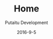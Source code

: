 ---
title: Home
sections:
    -
        template: banner
        text: "# Expose your ideas in any way you can imagine\n\nHashBrown lets you create your content in one place and publish it to any amount of connected endpoints\n\n[Learn more](#features)"
        image: be7ce5f796dbe85a23c1ff105f1a082fb229da2f
    -
        template: buttons
        text: '## Getting started'
        buttons:
            -
                text: 'Download source'
                href: 'http://github.com/Putaitu/hashbrown-cms'
                target: _blank
            -
                text: 'Read the guides'
                href: /guides/
                target: _self
    -
        template: richTextSection
        text: "## All your projects in one place\n\nEver wonder why you have to run a completely separate CMS for every single project? We did too, and that's why HashBrown exists today. This is the new central brain for your extended project structure.\n\n![fba287ac5db41d6fcc2274943978864d89f2d194](/media/fba287ac5db41d6fcc2274943978864d89f2d194/presentation.svg)\n\n## Made for developers and authors alike\n\nA few painful problems have until now persisted in the world of content management systems:\n\n*   If it's stable, it's dreadful to use\n*   If it's friendly, the backend is a house of cards\n*   And then there are some that are neither friendly nor stable\n\nHashBrown is built from the ground up to tackle this problem by applying industry-standard UI design principles in the frontend and a modularised separation-of-concerns mentality in the backend. Because of the equal attention paid to both aspects of this software, it tackles complex scenarios easily, responds well to user interactions and even looks good doing it.\n\n![b4dfcb5c5e5d1d254bed9983ebaacb2251529552](/media/b4dfcb5c5e5d1d254bed9983ebaacb2251529552/case-hashbrown-screenshot-1.jpg)\n\n## Who should use HashBrown?\n\nIf any of these features sound interesting to you, HashBrown might be for you.\n\n### Remote management\n\nThis is where HashBrown is very different from other CMS'es. Instead of hosting your site, taking up valuable server power caching and crunching numbers for every visitor, it connects to your site remotely and updates a content cache on your site, only when changes are made to the site's content. This means you can build your site in whatever language and framework you like, you can even use a static site generator service like [GitHub Pages](http://github.com/pages) and host your content managed site for free.\n\n### Multiple projects at once\n\nOne instance of HashBrown can manage the content of several sites/apps. How many it can manage is determined by the capacity of the server it's running on.\n\n### Several environments for each project\n\nEvery project has its own unlimited amount of environments. This is very useful if you want testing content separated from live content, or if you for any other reason want to branch your managed content into subsets.\n\n### Multilingual\n\nLanguage support is built into the core, no extra precautions needed when creating custom schemas.\n\n### Plugin support\n\nHashBrown comes prebundled with a few example plugins, mainly to show you how easy it is to write one of your own. So even if you need to manage content for a system that only you are using (maybe it's completely custom), HashBrown can adapt to it.\n\n### Content format consistency\n\nThe backend of HashBrown uses MongoDB for data storage and JSON for serialisation, so at no point will you have to deal with relational database content being serialised and deserialised into and from XML and other non-analogous formats, potentially losing data in the process.\n\n### Painless backups\n\nBacking up and restoring content in document-based databases has always been a snap when compared to the more traditional approaches, and it shines through in HashBrown.\n\n### Small footprint\n\nClunky Windows servers are a dying breed in the server space, and with good reason. HashBrown can run on a small virtual machine on services like [DigitalOcean](http://digitalocean.com) and thereby cost a lot less to host.\n\n### Is and always will be free and open source\n\nThe HashBrown software will never cost you anything, contain binary blobs or in any other way hide its inner workings.\n\n## Who uses HashBrown?  \n\n### Putaitu Productions\n[putaitu.com](http://putaitu.com), [hashbrown.rocks](http://hashbrown.rocks)\n\n### Danish Technological Institute\n[minkarrierealder.dk](http://minkarrierealder.dk)\n\n### Café Sweet Surrender\n[sweetsurrender.dk](http://sweetsurrenderdk.github.io/en/home/)"
meta:
    id: 91f1ec2b984f291377c2dc488be2ebbefb46dd9a
    parentId: ""
    language: en
date: '2016-9-5'
author: 'Putaitu Development'
permalink: /
layout: sectionPage
---